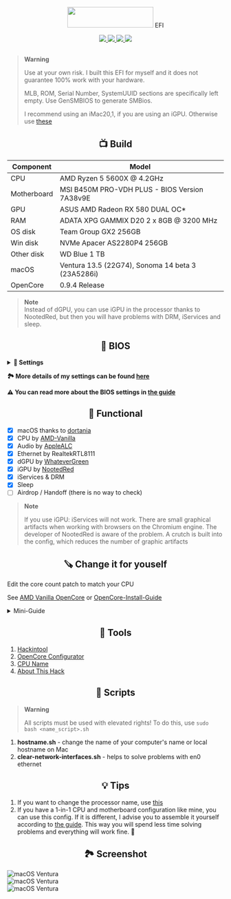 <p></p>
<p align="center"><img src="https://i.imgur.com/HJnpvwQ.png" width="200" height="48"/> EFI</p>
<p align="center">
 <a href="https://www.apple.com/macos">
  <img src="https://img.shields.io/badge/Ventura-13.5-informational.svg">
 </a>
 <a href="https://www.apple.com/macos">
  <img src="https://img.shields.io/badge/Sonoma-14.0%20beta3-informational.svg">
 </a>
 <a href="https://github.com/acidanthera/OpenCorePkg">
  <img src="https://img.shields.io/badge/OpenCore-0.9.4-informational.svg">
 </a>
 <a href="https://github.com/MAGICXcmd/Ryzentosh/blob/main/LICENSE">
  <img src="https://img.shields.io/github/license/MAGICXcmd/Ryzentosh">
 </a>
</p>

<h2></h2>

> **Warning**
>
> Use at your own risk. I built this EFI for myself and it does not guarantee 100% work with your hardware.
>
> MLB, ROM, Serial Number, SystemUUID sections are specifically left empty. Use GenSMBIOS to generate SMBios.
>
> I recommend using an iMac20,1, if you are using an iGPU. Otherwise use [these](https://dortania.github.io/OpenCore-Install-Guide/AMD/zen.html#platforminfo)

<h2 align="center">📺 Build</h2>

| **Component** | **Model**                                                     |
| ------------- |---------------------------------------------------------------|
| CPU         | AMD Ryzen 5 5600X @ 4.2GHz                                      |
| Motherboard | MSI B450M PRO-VDH PLUS - BIOS Version 7A38v9E                   |
| GPU         | ASUS AMD Radeon RX 580 DUAL OC*                                 |
| RAM         | ADATA XPG GAMMIX D20 2 x 8GB @ 3200 MHz                         |
| OS disk     | Team Group GX2 256GB                                            |
| Win disk    | NVMe Apacer AS2280P4 256GB                                      |
| Other disk  | WD Blue 1 TB                                                    |
| macOS       | Ventura 13.5 (22G74), Sonoma 14 beta 3 (23A5286i)               |
| OpenCore    | 0.9.4 Release                                                   |

> **Note** \
> Instead of dGPU, you can use iGPU in the processor thanks to NootedRed, but then you will have problems with DRM, iServices and sleep.

<h2 align="center">🔧 BIOS</h2>

<details>
    <summary><b>🔌 Settings</b></summary>

| **Component**                  | **Model**                                    |
|--------------------------------|----------------------------------------------|
| Fast boot                      | Disabled                                     |
| SVM Mode                       | Enabled                                      |
| Above 4G Decoding              | Disabled                                     |
| Resizable BAR                  | Disabled                                     |
| Integrated Graphics Controller | Auto                                         |
| IOMMU                          | Disabled                                     |
| Initiate Graphic Adapter       | Int Graphics (IGD)                           |
| UMA Frame buffer Size          | Disabled*                                    |
| XHCI Hand-off                  | Enabled                                      |
| Boot Mode                      | CSM                                          |
| Secure Boot and TPM            | Disabled                                     |

> **Note**
>
> *If you use iGPU, set minimum 512 mb. There may be artifacts on some PCs/laptops if 512 MB of VRAM is set. To prevent this from happening, you need to set at least 1 GB of VRAM

</details>


**🏞️ More details of my settings can be found [here](https://imgur.com/a/Q2ssS6q)**

**⚠️ You can read more about the BIOS settings in [the guide](https://dortania.github.io/OpenCore-Install-Guide/AMD/zen.html#amd-bios-settings)**

<h2 align="center">🩼 Functional</h2>

- [x] macOS thanks to [dortania](https://dortania.github.io/OpenCore-Install-Guide/)
- [x] CPU by [AMD-Vanilla](https://github.com/AMD-OSX/AMD_Vanilla)
- [x] Audio by [AppleALC](https://github.com/acidanthera/AppleALC)
- [x] Ethernet by RealtekRTL8111
- [x] dGPU by [WhateverGreen](https://github.com/Acidanthera/WhateverGreen)
- [x] iGPU by [NootedRed](https://github.com/NootInc/NootedRed)
- [x] iServices & DRM
- [x] Sleep
- [ ] Airdrop / Handoff (there is no way to check)

> **Note**
>
> If you use iGPU: iServices will not work. There are small graphical artifacts when working with browsers on the Chromium engine. The developer of NootedRed is aware of the problem. A crutch is built into the config, which reduces the number of graphic artifacts

<h2 align="center">🪚 Change it for youself</h2>

Edit the core count patch to match your CPU

See [AMD Vanilla OpenCore](https://github.com/AMD-OSX/AMD_Vanilla/tree/master) or [OpenCore-Install-Guide](https://dortania.github.io/OpenCore-Install-Guide/extras/ventura.html#amd-patches)

<details>
    <summary>Mini-Guide</summary>
    Find the three `algrey - Force cpuid_cores_per_package`

    - `kernel -> Patch -> 0  -> Replace` for macOS 10.13.x, 10.14.x
    - `kernel -> Patch -> 1  -> Replace` for macOS 10.15.x, 11.x
    - `kernel -> Patch -> 2  -> Replace` for macOS 12.x, 13.0 to 13.2.1
    - `kernel -> Patch -> 3  -> Replace` for macOS 13.3

    ```
    B8000000 0000 => B8 <core count> 0000 0000
    BA000000 0000 => BA <core count> 0000 0000
    BA000000 0090 => BA <core count> 0000 0090
    BA000000 00 => BA <core count> 0000 00
    ```

    | CoreCount | Hexadecimal |
    | --------- | ----------- |
    | 6 Core    | 06          |
    | 8 Core    | 08          |
    | 12 Core   | 0C          |
    | 16 Core   | 10          |
    | 32 Core   | 20          |
    | 64 Core   | 40          |

    For example 5600G has 6 cores

    ```
    B8 06 00000000
    BA 06 00000000
    BA 06 00000090
    BA 06 000000
    ```
</details>

<h2 align="center">🔧 Tools</h2>

1. [Hackintool](https://github.com/benbaker76/Hackintool)
2. [OpenCore Configurator](https://mackie100projects.altervista.org/download-opencore-configurator/)
3. [CPU Name](https://github.com/corpnewt/CPU-Name)
4. [About This Hack](https://github.com/0xCUB3/About-This-Hack)

<h2 align="center">🧱 Scripts</h2>

> **Warning**
>
> All scripts must be used with elevated rights! To do this, use
> ```sudo bash <name_script>.sh```
1. **hostname.sh** - change the name of your computer's name or local hostname on Mac
2. **clear-network-interfaces.sh** - helps to solve problems with en0 ethernet

<h2 align="center">💡 Tips</h2>

 1. If you want to change the processor name, use [this](https://github.com/corpnewt/CPU-Name)
 2. If you have a 1-in-1 CPU and motherboard configuration like mine, you can use this config. If it is different, I advise you to assemble it yourself according to [the guide](https://dortania.github.io/OpenCore-Install-Guide/). This way you will spend less time solving problems and everything will work fine. 🫡

<h2 align="center">🏞️ Screenshot</h2>
<img src="https://i.imgur.com/qBf9Km2.png" alt="macOS Ventura">

<br/>

<img src="https://i.imgur.com/fpN7SS7.png" alt="macOS Ventura">

<br/>

<img src="https://i.imgur.com/y12giX0.png" alt="macOS Ventura">
